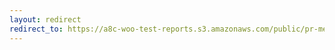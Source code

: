 ```yaml
---
layout: redirect
redirect_to: https://a8c-woo-test-reports.s3.amazonaws.com/public/pr-merge/36427/e2e/index.html
---
```

